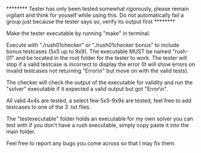 ******** Tester has only been tested somewhat rigorously, please remain vigilant and think for youself while using this. Do not automatically fail a group just because the tester says so, verify its output first ********

Make the tester executable by running "make" in terminal.

Execute with "./rush01checker" or "./rush01checker bonus" to include bonus testcases (5x5 up to 9x9). The executable MUST be named "rush-01" and be located in the root folder for the tester to work. The tester will stop if a valid testcase is incorrect to display the error (It will show errors on invalid testcases not returning "Error\n" but move on with the valid tests).

The checker will check the output of the executable for validity and run the "solver" executable if it expected a valid output but got "Error\n".

All valid 4x4s are tested, a select few 5x5-9x9s are tested, feel free to add testcases to one of the 3 .txt files.

The "testexecutable" folder holds an executable for my own solver you can test with if you don't have a rush executable, simply copy paste it into the main folder.

Feel free to report any bugs you come across so that I may fix them.